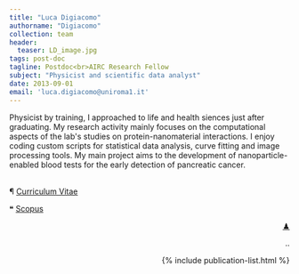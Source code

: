 ```yaml
---
title: "Luca Digiacomo"
authorname: "Digiacomo"
collection: team
header: 
  teaser: LD_image.jpg
tags: post-doc
tagline: Postdoc<br>AIRC Research Fellow
subject: "Physicist and scientific data analyst"
date: 2013-09-01
email: 'luca.digiacomo@uniroma1.it'
---
```


<p align= "justify">

Physicist by training, I approached to life and health siences just after graduating. My research activity mainly focuses on the computational aspects of the lab's studies on protein-nanomaterial interactions. I enjoy coding custom scripts for statistical data analysis, curve fitting and image processing tools. 
My main project aims to the development of nanoparticle-enabled blood tests for the early detection of pancreatic cancer. <br><br>


&#182; <a href="https://nanodeliverylab.github.io/files/CV_LD.pdf">Curriculum Vitae </a><span class="info"> <br>

&#10077; <a href="https://www.scopus.com/authid/detail.uri?authorId=56884553000">Scopus </a><span class="info"> <br> 

<div style="text-align: right"> <a href="https://lichess.org/@/Ivanchliuk">&#x265F; </a><span class="info"> <br> 

..

{% include publication-list.html %}
